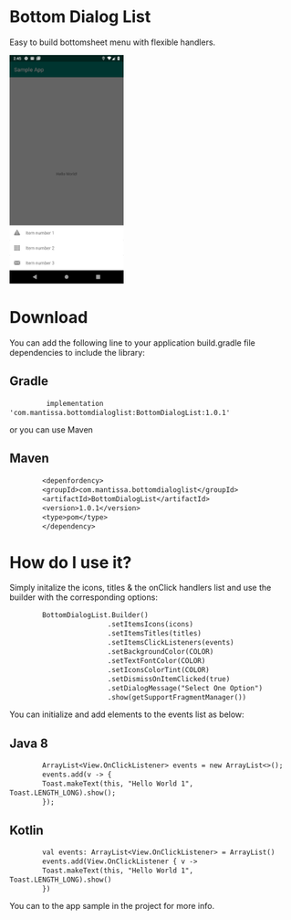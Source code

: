 # Bottom Dialog List

Easy to build bottomsheet menu with flexible handlers.

<img src="https://raw.githubusercontent.com/MurtadhaS/BottomDialogList/master/showcase/image_1.png" width=200/>

# Download
You can add the following line to your application build.gradle file dependencies to include the library:
 
## Gradle 
             implementation 'com.mantissa.bottomdialoglist:BottomDialogList:1.0.1'

or you can use Maven

## Maven

            <depenfordency>
            <groupId>com.mantissa.bottomdialoglist</groupId>
            <artifactId>BottomDialogList</artifactId>
            <version>1.0.1</version>
            <type>pom</type>
            </dependency>

# How do I use it?

Simply initalize the icons, titles & the onClick handlers list and use the builder with the corresponding options:


            BottomDialogList.Builder()
                            .setItemsIcons(icons)
                            .setItemsTitles(titles)
                            .setItemsClickListeners(events)
                            .setBackgroundColor(COLOR)
                            .setTextFontColor(COLOR)
                            .setIconsColorTint(COLOR)
                            .setDismissOnItemClicked(true)
                            .setDialogMessage("Select One Option")
                            .show(getSupportFragmentManager())
                            
                            
 You can initialize and add elements to the events list as below:
 
 ## Java 8
 
            ArrayList<View.OnClickListener> events = new ArrayList<>();
            events.add(v -> {
            Toast.makeText(this, "Hello World 1", Toast.LENGTH_LONG).show();
            });
 
 ## Kotlin
 
            val events: ArrayList<View.OnClickListener> = ArrayList()
            events.add(View.OnClickListener { v ->
            Toast.makeText(this, "Hello World 1", Toast.LENGTH_LONG).show()
            })
 
 You can to the app sample in the project for more info.
